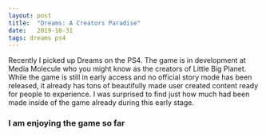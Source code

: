 ```yaml
---
layout: post
title:  "Dreams: A Creators Paradise"
date:   2019-10-31
tags: dreams ps4
---
```

Recently I picked up Dreams on the PS4. The game is in development at Media Molecule who you might know as the creators of Little Big Planet. While the game is still in early access and no official story mode has been released, it already has tons of beautifully made user created content ready for people to experience. I was surprised to find just how much had been made inside of the game already during this early stage.

<h3> I am enjoying the game so far </h3>
